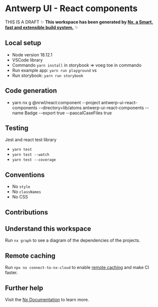 # Antwerp UI - React components

THIS IS A DRAFT
✨ **This workspace has been generated by [Nx, a Smart, fast and extensible build system.](https://nx.dev)** ✨

## Local setup

- Node version 18.12.1
- VSCode library
- Commando `yarn install` in storybook => voeg toe in commando
- Run example app: `yarn run playground` vs
- Run storybook: `yarn run storybook`

## Code generation

- yarn nx g @nrwl/react:component --project antwerp-ui-react-components --directory=lib/atoms antwerp-ui-react-components --name Badge --export true --pascalCaseFiles true

## Testing

Jest and react test library

- `yarn test`
- `yarn test --watch`
- `yarn test --coverage`

## Conventions

- No `style`
- No `classNames`
- No CSS

## Contributions

## Understand this workspace

Run `nx graph` to see a diagram of the dependencies of the projects.

## Remote caching

Run `npx nx connect-to-nx-cloud` to enable [remote caching](https://nx.app) and make CI faster.

## Further help

Visit the [Nx Documentation](https://nx.dev) to learn more.
